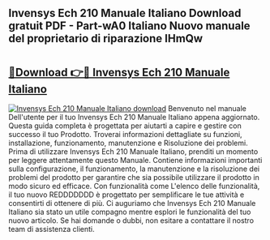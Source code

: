 ## Invensys Ech 210 Manuale Italiano Download gratuit PDF - Part-wA0 Italiano Nuovo manuale del proprietario di riparazione IHmQw

# <h2><a href="http://dfbmpv.blite.top/?on=Invensys+Ech+210+Manuale+Italiano">🔗Download 👉🔴 Invensys Ech 210 Manuale Italiano</a></h2>

[![Invensys Ech 210 Manuale Italiano download](https://i.imgur.com/lujVjoI.png)](http://dfbmpv.blite.top/?on=Invensys+Ech+210+Manuale+Italiano)
Benvenuto nel manuale Dell'utente per il tuo Invensys Ech 210 Manuale Italiano appena aggiornato. Questa guida completa è progettata per aiutarti a capire e gestire con successo il tuo Prodotto. Troverai informazioni dettagliate su funzioni, installazione, funzionamento, manutenzione e Risoluzione dei problemi. Prima di utilizzare Invensys Ech 210 Manuale Italiano, prenditi un momento per leggere attentamente questo Manuale. Contiene informazioni importanti sulla configurazione, il funzionamento, la manutenzione e la risoluzione dei problemi del prodotto per garantire che sia possibile utilizzare il prodotto in modo sicuro ed efficace. Con funzionalità come L'elenco delle funzionalità, il tuo nuovo REDDDDDDD è progettato per semplificare le tue attività e consentirti di ottenere di più. Ci auguriamo che Invensys Ech 210 Manuale Italiano sia stato un utile compagno mentre esplori le funzionalità del tuo nuovo articolo. Se hai domande o dubbi, non esitare a contattare il nostro team di assistenza clienti.

